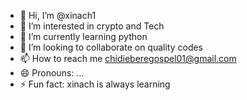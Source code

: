 - 👋 Hi, I’m @xinach1
- 👀 I’m interested in crypto and Tech
- 🌱 I’m currently learning python 
- 💞️ I’m looking to collaborate on quality codes
- 📫 How to reach me chidieberegospel01@gmail.com
- 😄 Pronouns: ...
- ⚡ Fun fact: xinach is always learning

<!---
xinach1/xinach1 is a ✨ special ✨ repository because its `README.md` (this file) appears on your GitHub profile.
You can click the Preview link to take a look at your changes.
--->
